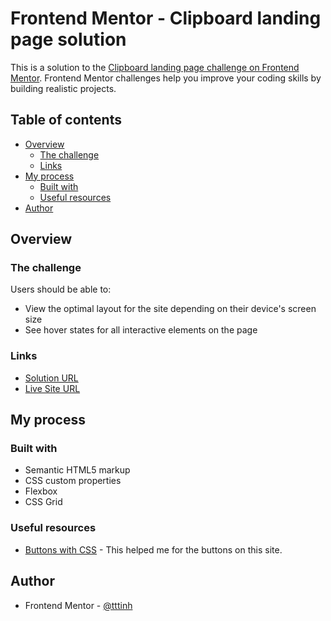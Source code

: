 # Frontend Mentor - Clipboard landing page solution

This is a solution to the [Clipboard landing page challenge on Frontend Mentor](https://www.frontendmentor.io/challenges/clipboard-landing-page-5cc9bccd6c4c91111378ecb9). Frontend Mentor challenges help you improve your coding skills by building realistic projects.

## Table of contents

- [Overview](#overview)
  - [The challenge](#the-challenge)
  - [Links](#links)
- [My process](#my-process)
  - [Built with](#built-with)
  - [Useful resources](#useful-resources)
- [Author](#author)

## Overview

### The challenge

Users should be able to:

- View the optimal layout for the site depending on their device's screen size
- See hover states for all interactive elements on the page

### Links

- [Solution URL](https://your-solution-url.com)
- [Live Site URL](https://tttinh.github.io/frontendmentor_009/)

## My process

### Built with

- Semantic HTML5 markup
- CSS custom properties
- Flexbox
- CSS Grid

### Useful resources

- [Buttons with CSS](https://saruwakakun.com/en/css3-buttons) - This helped me for the buttons on this site.

## Author

- Frontend Mentor - [@tttinh](https://www.frontendmentor.io/profile/tttinh)
